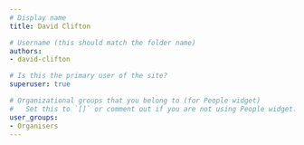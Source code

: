 ```yaml
---
# Display name
title: David Clifton

# Username (this should match the folder name)
authors:
- david-clifton

# Is this the primary user of the site?
superuser: true

# Organizational groups that you belong to (for People widget)
#   Set this to `[]` or comment out if you are not using People widget.
user_groups:
- Organisers
---
```


